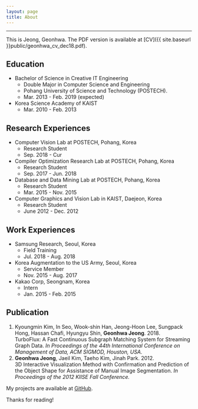 ```yaml
---
layout: page
title: About
---
```

-------------------------------------------------------
This is Jeong, Geonhwa. The PDF version is available at [CV]({{ site.baseurl }}public/geonhwa_cv_dec18.pdf).



## Education

* Bachelor of Science in Creative IT Engineering
  * Double Major in Computer Science and Engineering
  * Pohang University of Science and Technology (POSTECH). 
  * Mar. 2013 - Feb. 2019 (expected)
* Korea Science Academy of KAIST
  * Mar. 2010 - Feb. 2013

## Research Experiences

* Computer Vision Lab at POSTECH, Pohang, Korea 
  * Research Student
  * Sep. 2018 - Cur
* Compiler Optimization Research Lab at POSTECH, Pohang, Korea
  * Research Student
  * Sep. 2017 - Jun. 2018
* Database and Data Mining Lab at POSTECH, Pohang, Korea
  * Research Student
  * Mar. 2015 - Nov. 2015
* Computer Graphics and Vision Lab in KAIST, Daejeon, Korea
  * Research Student
  * June 2012 - Dec. 2012

## Work Experiences

* Samsung Research, Seoul, Korea
  * Field Training
  * Jul. 2018 - Aug. 2018
* Korea Augmentation to the US Army, Seoul, Korea
  * Service Member
  * Nov. 2015 - Aug. 2017
* Kakao Corp, Seongnam, Korea
  * Intern
  * Jan. 2015 - Feb. 2015


## Publication

1. Kyoungmin Kim, In Seo, Wook-shin Han, Jeong-Hoon Lee, Sungpack Hong, Hassan Chafi, Hyungyu Shin, **Geonhwa Jeong**. 2018.  
TurboFlux: A Fast Continuous Subgraph Matching System for Streaming Graph Data. *In Proceedings of the 44th International Conference on Management of Data, ACM SIGMOD, Houston, USA.*
2. **Geonhwa Jeong**, Jaeil Kim, Taeho Kim, Jinah Park. 2012.  
3D Interactive Visualization Method with Confirmation and Prediction of the Object Shape for Assistance of Manual Image Segmentation. *In Proceedings of the 2012 KIISE Fall Conference.*



My projects are available at [GitHub](https://github.com/ghjeong12).

Thanks for reading!
